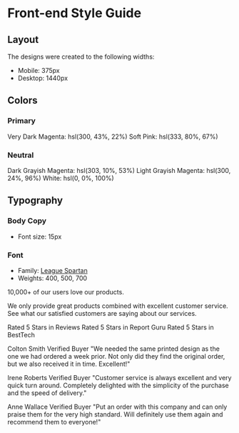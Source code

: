 # Front-end Style Guide

## Layout

The designs were created to the following widths:

- Mobile: 375px
- Desktop: 1440px

## Colors

### Primary

Very Dark Magenta: hsl(300, 43%, 22%)
Soft Pink: hsl(333, 80%, 67%)

### Neutral

Dark Grayish Magenta: hsl(303, 10%, 53%)
Light Grayish Magenta: hsl(300, 24%, 96%)
White: hsl(0, 0%, 100%)

## Typography

### Body Copy

- Font size: 15px

### Font

- Family: [League Spartan](https://fonts.google.com/specimen/League+Spartan)
- Weights: 400, 500, 700

10,000+ of our users love our products.

We only provide great products combined with excellent customer service.
See what our satisfied customers are saying about our services.

Rated 5 Stars in Reviews
Rated 5 Stars in Report Guru
Rated 5 Stars in BestTech

Colton Smith
Verified Buyer
"We needed the same printed design as the one we had ordered a week prior.
Not only did they find the original order, but we also received it in time.
Excellent!"

Irene Roberts
Verified Buyer
"Customer service is always excellent and very quick turn around. Completely
delighted with the simplicity of the purchase and the speed of delivery."

Anne Wallace
Verified Buyer
"Put an order with this company and can only praise them for the very high
standard. Will definitely use them again and recommend them to everyone!"
